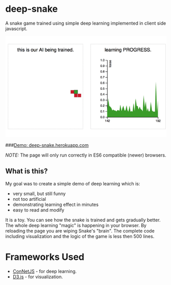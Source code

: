 # deep-snake
A snake game trained using simple deep learning implemented in client side javascript.

![](deep-snake2.gif)

###[Demo: deep-snake.herokuapp.com](https://deep-snake.herokuapp.com/)

*NOTE:* The page will only run correctly in ES6 compatible (newer) browsers.

## What is this?
My goal was to create a simple demo of deep learning which is:
- very small, but still funny
- not too artificial
- demonstrating learning effect in minutes
- easy to read and modify

It is a toy. You can see how the snake is trained and gets gradually better.
The whole deep learning "magic" is happening in your browser. By reloading the page you are wiping Snake's
"brain". The complete code including visualization and the logic of the game is less then 500 lines.

# Frameworks Used
- [ConNetJS](https://cs.stanford.edu/people/karpathy/convnetjs/) - for deep learning.
- [D3.js](https://d3js.org/) - for visualization.
